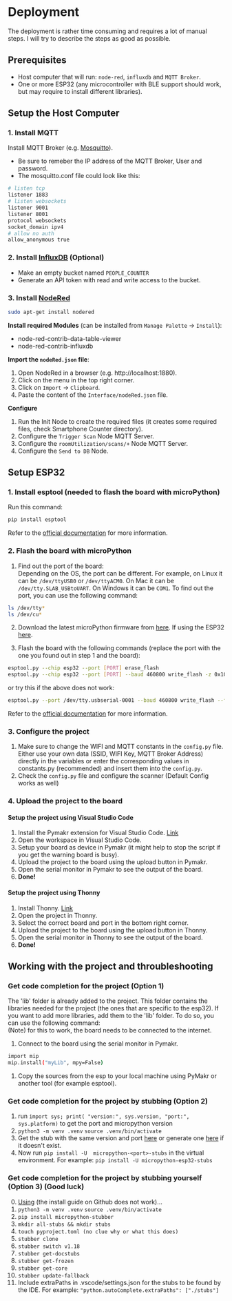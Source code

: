 # Deployment
The deployment is rather time consuming and requires a lot of manual steps. I will try to describe the steps as good as possible.

## Prerequisites
- Host computer that will run: `node-red`, `influxdb` and `MQTT Broker`.
- One or more ESP32 (any microcontroller with BLE support should work, but may require to install different libraries).

## Setup the Host Computer
### 1. Install MQTT 
Install MQTT Broker (e.g. [Mosquitto](https://mosquitto.org/)).
   - Be sure to remeber the IP address of the MQTT Broker, User and password.
   - The mosquitto.conf file could look like this:
   ``` bash
   # listen tcp
   listener 1883
   # listen websockets
   listener 9001
   listener 8001
   protocol websockets
   socket_domain ipv4
   # allow no auth
   allow_anonymous true
   ```
### 2.  Install [InfluxDB](https://docs.influxdata.com/influxdb/v2.7/get-started/) (Optional)
  - Make an empty bucket named `PEOPLE_COUNTER`
  - Generate an API token with read and write access to the bucket.
### 3. Install [NodeRed](https://nodered.org/)
```bash
sudo apt-get install nodered
```
**Install required Modules** (can be installed from `Manage Palette` -> `Install`):
- node-red-contrib-data-table-viewer
- node-red-contrib-influxdb

**Import the `nodeRed.json` file**:
1. Open NodeRed in a browser (e.g. http://localhost:1880).
2. Click on the menu in the top right corner.
3. Click on `Import` -> `Clipboard`.
4. Paste the content of the `Interface/nodeRed.json` file.

**Configure**
1. Run the Init Node to create the required files (it creates some required files, check Smartphone Counter directory).
2. Configure the `Trigger Scan` Node MQTT Server.
3. Configure the `roomUtilization/scans/+` Node MQTT Server.
4. Configure the `Send to DB` Node.
 
## Setup ESP32
### 1. Install esptool (needed to flash the board with microPython)   
Run this command:
``` bash
pip install esptool
```
Refer to the [official documentation](https://docs.espressif.com/projects/esptool/en/latest/esp32/) for more information.

### 2. Flash the board with microPython
1. Find out the port of the board:  
Depending on the OS, the port can be different. For example, on Linux it can be ```/dev/ttyUSB0``` or ```/dev/ttyACM0```. On Mac it can be ```/dev/tty.SLAB_USBtoUART```. On Windows it can be ```COM1```. To find out the port, you can use the following command:

``` bash
ls /dev/tty* 
ls /dev/cu*
```  

2. Download the latest microPython firmware from [here](https://micropython.org/download/). If using the ESP32 [here](https://micropython.org/download/esp32/).

3. Flash the board with the following commands (replace the port with the one you found out in step 1 and the board):

``` bash
esptool.py --chip esp32 --port [PORT] erase_flash
esptool.py --chip esp32 --port [PORT] --baud 460800 write_flash -z 0x1000 [FIRMWARE.bin]
```

or try this if the above does not work:

``` bash
esptool.py --port /dev/tty.usbserial-0001 --baud 460800 write_flash --flash_size=detect 0 [FIRMWARE.bin]
```

Refer to the [official documentation](https://docs.micropython.org/en/latest/esp8266/tutorial/intro.html#deploying-the-firmware) for more information.

### 3. Configure the project
1. Make sure to change the WIFI and MQTT constants in the `config.py` file. Either use your own data (SSID, WIFI Key, MQTT Broker Address) directly in the variables or enter the corresponding values in constants.py (recommended) and insert them into the `config.py`.
2. Check the `config.py` file and configure the scanner (Default Config works as well)

### 4. Upload the project to the board
#### Setup the project using Visual Studio Code
1. Install the Pymakr extension for Visual Studio Code. [Link](https://marketplace.visualstudio.com/items?itemName=pycom.Pymakr)
2. Open the workspace in Visual Studio Code.
3. Setup your board as device in Pymakr (it might help to stop the script if you get the warning board is busy).
4. Upload the project to the board using the upload button in Pymakr.
5. Open the serial monitor in Pymakr to see the output of the board.
6. **Done!**
#### Setup the project using Thonny
1. Install Thonny. [Link](https://thonny.org/)
2. Open the project in Thonny.
3. Select the correct board and port in the bottom right corner.
4. Upload the project to the board using the upload button in Thonny.
5. Open the serial monitor in Thonny to see the output of the board.
6. **Done!**

## Working with the project and throubleshooting
### Get code completion for the project (Option 1)
The 'lib' folder is already added to the project. This folder contains the libraries needed for the project (the ones that are specific to the esp32). If you want to add more libraries, add them to the 'lib' folder. To do so, you can use the following command:   
(Note) for this to work, the board needs to be connected to the internet.
1. Connect to the board using the serial monitor in Pymakr.
```bash
import mip
mip.install("myLib", mpy=False)
```
1. Copy the sources from the esp to your local machine using PyMakr or another tool (for example esptool).

### Get code completion for the project by stubbing (Option 2)
1. run `import sys; print( "version:", sys.version, "port:", sys.platform)` to get the port and micropython version
2. `python3 -m venv .venv` `source .venv/bin/activate` 
3. Get the stub with the same version and port [here](https://github.com/Josverl/micropython-stubs/tree/main/stubs) or generate one [here](https://github.com/Josverl/micropython-stubber#readme) if it doesn't exist.
4. Now run `pip install -U  micropython-<port>-stubs` in the virtual environment. For example: `pip install -U micropython-esp32-stubs`

### Get code completion for the project by stubbing yourself (Option 3) (Good luck)
0. [Using](https://github.com/Josverl/micropython-stubber#readme) (the install guide on Github does not work)...
1. `python3 -m venv .venv` `source .venv/bin/activate` 
2. `pip install micropython-stubber`
3. `mkdir all-stubs && mkdir stubs`
4. `touch pyproject.toml (no clue why or what this does)`
5. `stubber clone`
6. `stubber switch v1.18`   
7. `stubber get-docstubs`
8. `stubber get-frozen`  
9. `stubber get-core`
10. `stubber update-fallback`
11. Include extraPaths in .vscode/settings.json for the stubs to be found by the IDE. For example: `"python.autoComplete.extraPaths": ["./stubs"]`